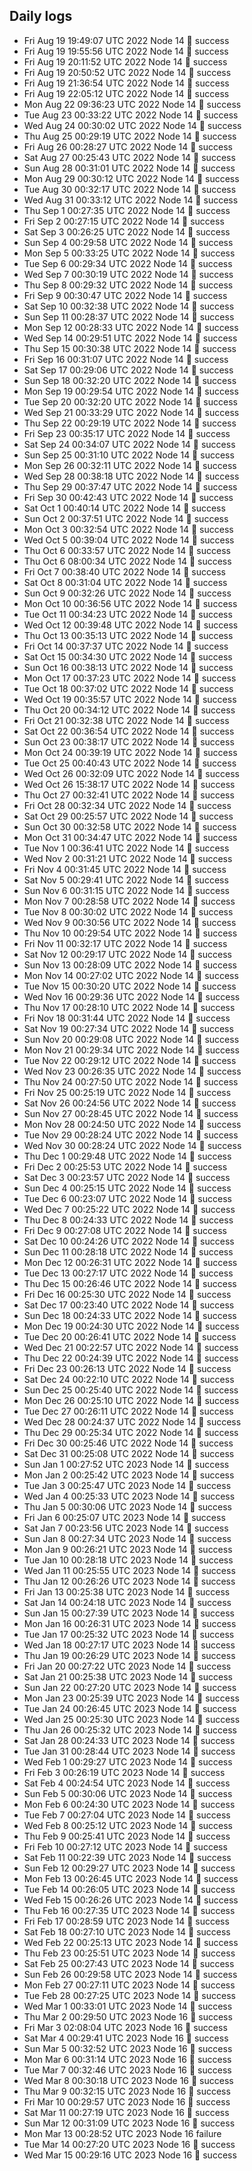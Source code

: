 ## Daily logs
- Fri Aug 19 19:49:07 UTC 2022 Node 14 🎉 success
- Fri Aug 19 19:55:56 UTC 2022 Node 14 🎉 success
- Fri Aug 19 20:11:52 UTC 2022 Node 14 🎉 success
- Fri Aug 19 20:50:52 UTC 2022 Node 14 🎉 success
- Fri Aug 19 21:36:54 UTC 2022 Node 14 🎉 success
- Fri Aug 19 22:05:12 UTC 2022 Node 14 🎉 success
- Mon Aug 22 09:36:23 UTC 2022 Node 14 🎉 success
- Tue Aug 23 00:33:22 UTC 2022 Node 14 🎉 success
- Wed Aug 24 00:30:02 UTC 2022 Node 14 🎉 success
- Thu Aug 25 00:29:19 UTC 2022 Node 14 🎉 success
- Fri Aug 26 00:28:27 UTC 2022 Node 14 🎉 success
- Sat Aug 27 00:25:43 UTC 2022 Node 14 🎉 success
- Sun Aug 28 00:31:01 UTC 2022 Node 14 🎉 success
- Mon Aug 29 00:30:12 UTC 2022 Node 14 🎉 success
- Tue Aug 30 00:32:17 UTC 2022 Node 14 🎉 success
- Wed Aug 31 00:33:12 UTC 2022 Node 14 🎉 success
- Thu Sep  1 00:27:35 UTC 2022 Node 14 🎉 success
- Fri Sep  2 00:27:15 UTC 2022 Node 14 🎉 success
- Sat Sep  3 00:26:25 UTC 2022 Node 14 🎉 success
- Sun Sep  4 00:29:58 UTC 2022 Node 14 🎉 success
- Mon Sep  5 00:33:25 UTC 2022 Node 14 🎉 success
- Tue Sep  6 00:29:34 UTC 2022 Node 14 🎉 success
- Wed Sep  7 00:30:19 UTC 2022 Node 14 🎉 success
- Thu Sep  8 00:29:32 UTC 2022 Node 14 🎉 success
- Fri Sep  9 00:30:47 UTC 2022 Node 14 🎉 success
- Sat Sep 10 00:32:38 UTC 2022 Node 14 🎉 success
- Sun Sep 11 00:28:37 UTC 2022 Node 14 🎉 success
- Mon Sep 12 00:28:33 UTC 2022 Node 14 🎉 success
- Wed Sep 14 00:29:51 UTC 2022 Node 14 🎉 success
- Thu Sep 15 00:30:38 UTC 2022 Node 14 🎉 success
- Fri Sep 16 00:31:07 UTC 2022 Node 14 🎉 success
- Sat Sep 17 00:29:06 UTC 2022 Node 14 🎉 success
- Sun Sep 18 00:32:20 UTC 2022 Node 14 🎉 success
- Mon Sep 19 00:29:54 UTC 2022 Node 14 🎉 success
- Tue Sep 20 00:32:20 UTC 2022 Node 14 🎉 success
- Wed Sep 21 00:33:29 UTC 2022 Node 14 🎉 success
- Thu Sep 22 00:29:19 UTC 2022 Node 14 🎉 success
- Fri Sep 23 00:35:17 UTC 2022 Node 14 🎉 success
- Sat Sep 24 00:34:07 UTC 2022 Node 14 🎉 success
- Sun Sep 25 00:31:10 UTC 2022 Node 14 🎉 success
- Mon Sep 26 00:32:11 UTC 2022 Node 14 🎉 success
- Wed Sep 28 00:38:18 UTC 2022 Node 14 🎉 success
- Thu Sep 29 00:37:47 UTC 2022 Node 14 🎉 success
- Fri Sep 30 00:42:43 UTC 2022 Node 14 🎉 success
- Sat Oct  1 00:40:14 UTC 2022 Node 14 🎉 success
- Sun Oct  2 00:37:51 UTC 2022 Node 14 🎉 success
- Mon Oct  3 00:32:54 UTC 2022 Node 14 🎉 success
- Wed Oct  5 00:39:04 UTC 2022 Node 14 🎉 success
- Thu Oct  6 00:33:57 UTC 2022 Node 14 🎉 success
- Thu Oct  6 08:00:34 UTC 2022 Node 14 🎉 success
- Fri Oct  7 00:38:40 UTC 2022 Node 14 🎉 success
- Sat Oct  8 00:31:04 UTC 2022 Node 14 🎉 success
- Sun Oct  9 00:32:26 UTC 2022 Node 14 🎉 success
- Mon Oct 10 00:36:56 UTC 2022 Node 14 🎉 success
- Tue Oct 11 00:34:23 UTC 2022 Node 14 🎉 success
- Wed Oct 12 00:39:48 UTC 2022 Node 14 🎉 success
- Thu Oct 13 00:35:13 UTC 2022 Node 14 🎉 success
- Fri Oct 14 00:37:37 UTC 2022 Node 14 🎉 success
- Sat Oct 15 00:34:30 UTC 2022 Node 14 🎉 success
- Sun Oct 16 00:38:13 UTC 2022 Node 14 🎉 success
- Mon Oct 17 00:37:23 UTC 2022 Node 14 🎉 success
- Tue Oct 18 00:37:02 UTC 2022 Node 14 🎉 success
- Wed Oct 19 00:35:57 UTC 2022 Node 14 🎉 success
- Thu Oct 20 00:34:12 UTC 2022 Node 14 🎉 success
- Fri Oct 21 00:32:38 UTC 2022 Node 14 🎉 success
- Sat Oct 22 00:36:54 UTC 2022 Node 14 🎉 success
- Sun Oct 23 00:38:17 UTC 2022 Node 14 🎉 success
- Mon Oct 24 00:39:19 UTC 2022 Node 14 🎉 success
- Tue Oct 25 00:40:43 UTC 2022 Node 14 🎉 success
- Wed Oct 26 00:32:09 UTC 2022 Node 14 🎉 success
- Wed Oct 26 15:38:17 UTC 2022 Node 14 🎉 success
- Thu Oct 27 00:32:41 UTC 2022 Node 14 🎉 success
- Fri Oct 28 00:32:34 UTC 2022 Node 14 🎉 success
- Sat Oct 29 00:25:57 UTC 2022 Node 14 🎉 success
- Sun Oct 30 00:32:58 UTC 2022 Node 14 🎉 success
- Mon Oct 31 00:34:47 UTC 2022 Node 14 🎉 success
- Tue Nov  1 00:36:41 UTC 2022 Node 14 🎉 success
- Wed Nov  2 00:31:21 UTC 2022 Node 14 🎉 success
- Fri Nov  4 00:31:45 UTC 2022 Node 14 🎉 success
- Sat Nov  5 00:29:41 UTC 2022 Node 14 🎉 success
- Sun Nov  6 00:31:15 UTC 2022 Node 14 🎉 success
- Mon Nov  7 00:28:58 UTC 2022 Node 14 🎉 success
- Tue Nov  8 00:30:02 UTC 2022 Node 14 🎉 success
- Wed Nov  9 00:30:56 UTC 2022 Node 14 🎉 success
- Thu Nov 10 00:29:54 UTC 2022 Node 14 🎉 success
- Fri Nov 11 00:32:17 UTC 2022 Node 14 🎉 success
- Sat Nov 12 00:29:17 UTC 2022 Node 14 🎉 success
- Sun Nov 13 00:28:09 UTC 2022 Node 14 🎉 success
- Mon Nov 14 00:27:02 UTC 2022 Node 14 🎉 success
- Tue Nov 15 00:30:20 UTC 2022 Node 14 🎉 success
- Wed Nov 16 00:29:36 UTC 2022 Node 14 🎉 success
- Thu Nov 17 00:28:10 UTC 2022 Node 14 🎉 success
- Fri Nov 18 00:31:44 UTC 2022 Node 14 🎉 success
- Sat Nov 19 00:27:34 UTC 2022 Node 14 🎉 success
- Sun Nov 20 00:29:08 UTC 2022 Node 14 🎉 success
- Mon Nov 21 00:29:34 UTC 2022 Node 14 🎉 success
- Tue Nov 22 00:29:12 UTC 2022 Node 14 🎉 success
- Wed Nov 23 00:26:35 UTC 2022 Node 14 🎉 success
- Thu Nov 24 00:27:50 UTC 2022 Node 14 🎉 success
- Fri Nov 25 00:25:19 UTC 2022 Node 14 🎉 success
- Sat Nov 26 00:24:56 UTC 2022 Node 14 🎉 success
- Sun Nov 27 00:28:45 UTC 2022 Node 14 🎉 success
- Mon Nov 28 00:24:50 UTC 2022 Node 14 🎉 success
- Tue Nov 29 00:28:24 UTC 2022 Node 14 🎉 success
- Wed Nov 30 00:28:24 UTC 2022 Node 14 🎉 success
- Thu Dec  1 00:29:48 UTC 2022 Node 14 🎉 success
- Fri Dec  2 00:25:53 UTC 2022 Node 14 🎉 success
- Sat Dec  3 00:23:57 UTC 2022 Node 14 🎉 success
- Sun Dec  4 00:25:15 UTC 2022 Node 14 🎉 success
- Tue Dec  6 00:23:07 UTC 2022 Node 14 🎉 success
- Wed Dec  7 00:25:22 UTC 2022 Node 14 🎉 success
- Thu Dec  8 00:24:33 UTC 2022 Node 14 🎉 success
- Fri Dec  9 00:27:08 UTC 2022 Node 14 🎉 success
- Sat Dec 10 00:24:26 UTC 2022 Node 14 🎉 success
- Sun Dec 11 00:28:18 UTC 2022 Node 14 🎉 success
- Mon Dec 12 00:26:31 UTC 2022 Node 14 🎉 success
- Tue Dec 13 00:27:17 UTC 2022 Node 14 🎉 success
- Thu Dec 15 00:26:46 UTC 2022 Node 14 🎉 success
- Fri Dec 16 00:25:30 UTC 2022 Node 14 🎉 success
- Sat Dec 17 00:23:40 UTC 2022 Node 14 🎉 success
- Sun Dec 18 00:24:33 UTC 2022 Node 14 🎉 success
- Mon Dec 19 00:24:30 UTC 2022 Node 14 🎉 success
- Tue Dec 20 00:26:41 UTC 2022 Node 14 🎉 success
- Wed Dec 21 00:22:57 UTC 2022 Node 14 🎉 success
- Thu Dec 22 00:24:39 UTC 2022 Node 14 🎉 success
- Fri Dec 23 00:26:13 UTC 2022 Node 14 🎉 success
- Sat Dec 24 00:22:10 UTC 2022 Node 14 🎉 success
- Sun Dec 25 00:25:40 UTC 2022 Node 14 🎉 success
- Mon Dec 26 00:25:10 UTC 2022 Node 14 🎉 success
- Tue Dec 27 00:26:11 UTC 2022 Node 14 🎉 success
- Wed Dec 28 00:24:37 UTC 2022 Node 14 🎉 success
- Thu Dec 29 00:25:34 UTC 2022 Node 14 🎉 success
- Fri Dec 30 00:25:46 UTC 2022 Node 14 🎉 success
- Sat Dec 31 00:25:08 UTC 2022 Node 14 🎉 success
- Sun Jan  1 00:27:52 UTC 2023 Node 14 🎉 success
- Mon Jan  2 00:25:42 UTC 2023 Node 14 🎉 success
- Tue Jan  3 00:25:47 UTC 2023 Node 14 🎉 success
- Wed Jan  4 00:25:33 UTC 2023 Node 14 🎉 success
- Thu Jan  5 00:30:06 UTC 2023 Node 14 🎉 success
- Fri Jan  6 00:25:07 UTC 2023 Node 14 🎉 success
- Sat Jan  7 00:23:56 UTC 2023 Node 14 🎉 success
- Sun Jan  8 00:27:34 UTC 2023 Node 14 🎉 success
- Mon Jan  9 00:26:21 UTC 2023 Node 14 🎉 success
- Tue Jan 10 00:28:18 UTC 2023 Node 14 🎉 success
- Wed Jan 11 00:25:55 UTC 2023 Node 14 🎉 success
- Thu Jan 12 00:26:26 UTC 2023 Node 14 🎉 success
- Fri Jan 13 00:25:38 UTC 2023 Node 14 🎉 success
- Sat Jan 14 00:24:18 UTC 2023 Node 14 🎉 success
- Sun Jan 15 00:27:39 UTC 2023 Node 14 🎉 success
- Mon Jan 16 00:26:31 UTC 2023 Node 14 🎉 success
- Tue Jan 17 00:25:32 UTC 2023 Node 14 🎉 success
- Wed Jan 18 00:27:17 UTC 2023 Node 14 🎉 success
- Thu Jan 19 00:26:29 UTC 2023 Node 14 🎉 success
- Fri Jan 20 00:27:22 UTC 2023 Node 14 🎉 success
- Sat Jan 21 00:25:38 UTC 2023 Node 14 🎉 success
- Sun Jan 22 00:27:20 UTC 2023 Node 14 🎉 success
- Mon Jan 23 00:25:39 UTC 2023 Node 14 🎉 success
- Tue Jan 24 00:26:45 UTC 2023 Node 14 🎉 success
- Wed Jan 25 00:25:30 UTC 2023 Node 14 🎉 success
- Thu Jan 26 00:25:32 UTC 2023 Node 14 🎉 success
- Sat Jan 28 00:24:33 UTC 2023 Node 14 🎉 success
- Tue Jan 31 00:28:44 UTC 2023 Node 14 🎉 success
- Wed Feb  1 00:29:27 UTC 2023 Node 14 🎉 success
- Fri Feb  3 00:26:19 UTC 2023 Node 14 🎉 success
- Sat Feb  4 00:24:54 UTC 2023 Node 14 🎉 success
- Sun Feb  5 00:30:06 UTC 2023 Node 14 🎉 success
- Mon Feb  6 00:24:30 UTC 2023 Node 14 🎉 success
- Tue Feb  7 00:27:04 UTC 2023 Node 14 🎉 success
- Wed Feb  8 00:25:12 UTC 2023 Node 14 🎉 success
- Thu Feb  9 00:25:41 UTC 2023 Node 14 🎉 success
- Fri Feb 10 00:27:12 UTC 2023 Node 14 🎉 success
- Sat Feb 11 00:22:39 UTC 2023 Node 14 🎉 success
- Sun Feb 12 00:29:27 UTC 2023 Node 14 🎉 success
- Mon Feb 13 00:26:45 UTC 2023 Node 14 🎉 success
- Tue Feb 14 00:26:05 UTC 2023 Node 14 🎉 success
- Wed Feb 15 00:26:26 UTC 2023 Node 14 🎉 success
- Thu Feb 16 00:27:35 UTC 2023 Node 14 🎉 success
- Fri Feb 17 00:28:59 UTC 2023 Node 14 🎉 success
- Sat Feb 18 00:27:10 UTC 2023 Node 14 🎉 success
- Wed Feb 22 00:25:13 UTC 2023 Node 14 🎉 success
- Thu Feb 23 00:25:51 UTC 2023 Node 14 🎉 success
- Sat Feb 25 00:27:43 UTC 2023 Node 14 🎉 success
- Sun Feb 26 00:29:58 UTC 2023 Node 14 🎉 success
- Mon Feb 27 00:27:11 UTC 2023 Node 14 🎉 success
- Tue Feb 28 00:27:25 UTC 2023 Node 14 🎉 success
- Wed Mar  1 00:33:01 UTC 2023 Node 14 🎉 success
- Thu Mar  2 00:29:50 UTC 2023 Node 16 🎉 success
- Fri Mar  3 02:08:04 UTC 2023 Node 16 🎉 success
- Sat Mar  4 00:29:41 UTC 2023 Node 16 🎉 success
- Sun Mar  5 00:32:52 UTC 2023 Node 16 🎉 success
- Mon Mar  6 00:31:14 UTC 2023 Node 16 🎉 success
- Tue Mar  7 00:32:46 UTC 2023 Node 16 🎉 success
- Wed Mar  8 00:30:18 UTC 2023 Node 16 🎉 success
- Thu Mar  9 00:32:15 UTC 2023 Node 16 🎉 success
- Fri Mar 10 00:29:57 UTC 2023 Node 16 🎉 success
- Sat Mar 11 00:27:19 UTC 2023 Node 16 🎉 success
- Sun Mar 12 00:31:09 UTC 2023 Node 16 🎉 success
- Mon Mar 13 00:28:52 UTC 2023 Node 16 failure
- Tue Mar 14 00:27:20 UTC 2023 Node 16 🎉 success
- Wed Mar 15 00:29:16 UTC 2023 Node 16 🎉 success
